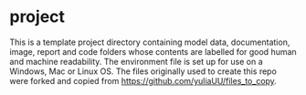 # project
This is a template project directory containing model data, documentation, image, report and code folders whose contents are labelled for good human and machine readability. The environment file is set up for use on a Windows, Mac or Linux OS.
The files originally used to create this repo were forked and copied from https://github.com/yuliaUU/files_to_copy.
